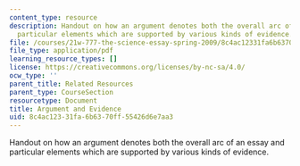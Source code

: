 ```yaml
---
content_type: resource
description: Handout on how an argument denotes both the overall arc of an essay and
  particular elements which are supported by various kinds of evidence.
file: /courses/21w-777-the-science-essay-spring-2009/8c4ac12331fa6b6370ff55426d6e7aa3_MIT21W_777s09_res04_argument.pdf
file_type: application/pdf
learning_resource_types: []
license: https://creativecommons.org/licenses/by-nc-sa/4.0/
ocw_type: ''
parent_title: Related Resources
parent_type: CourseSection
resourcetype: Document
title: Argument and Evidence
uid: 8c4ac123-31fa-6b63-70ff-55426d6e7aa3
---
```

Handout on how an argument denotes both the overall arc of an essay and particular elements which are supported by various kinds of evidence.